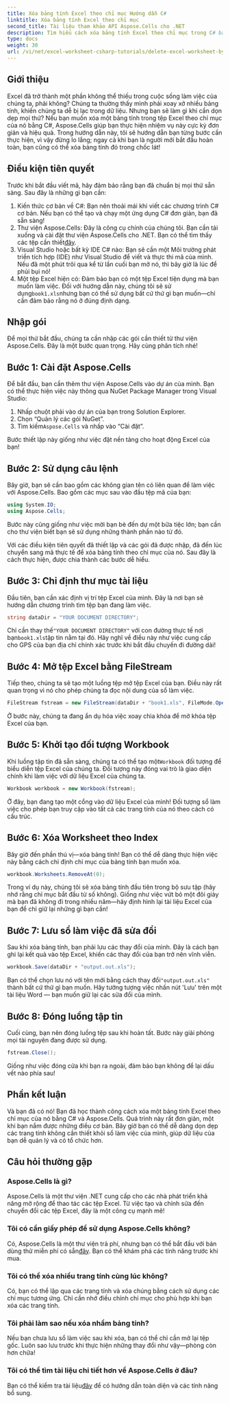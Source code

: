 ```yaml
---
title: Xóa bảng tính Excel theo chỉ mục Hướng dẫn C#
linktitle: Xóa bảng tính Excel theo chỉ mục
second_title: Tài liệu tham khảo API Aspose.Cells cho .NET
description: Tìm hiểu cách xóa bảng tính Excel theo chỉ mục trong C# bằng Aspose.Cells. Thực hiện theo hướng dẫn từng bước dễ dàng này để đơn giản hóa việc quản lý bảng tính của bạn.
type: docs
weight: 30
url: /vi/net/excel-worksheet-csharp-tutorials/delete-excel-worksheet-by-index-csharp-tutorial/
---
```

## Giới thiệu

Excel đã trở thành một phần không thể thiếu trong cuộc sống làm việc của chúng ta, phải không? Chúng ta thường thấy mình phải xoay xở nhiều bảng tính, khiến chúng ta dễ bị lạc trong dữ liệu. Nhưng bạn sẽ làm gì khi cần dọn dẹp mọi thứ? Nếu bạn muốn xóa một bảng tính trong tệp Excel theo chỉ mục của nó bằng C#, Aspose.Cells giúp bạn thực hiện nhiệm vụ này cực kỳ đơn giản và hiệu quả. Trong hướng dẫn này, tôi sẽ hướng dẫn bạn từng bước cần thực hiện, vì vậy đừng lo lắng; ngay cả khi bạn là người mới bắt đầu hoàn toàn, bạn cũng có thể xóa bảng tính đó trong chốc lát!

## Điều kiện tiên quyết

Trước khi bắt đầu viết mã, hãy đảm bảo rằng bạn đã chuẩn bị mọi thứ sẵn sàng. Sau đây là những gì bạn cần:

1. Kiến thức cơ bản về C#: Bạn nên thoải mái khi viết các chương trình C# cơ bản. Nếu bạn có thể tạo và chạy một ứng dụng C# đơn giản, bạn đã sẵn sàng!
2.  Thư viện Aspose.Cells: Đây là công cụ chính của chúng tôi. Bạn cần tải xuống và cài đặt thư viện Aspose.Cells cho .NET. Bạn có thể tìm thấy các tệp cần thiết[đây](https://releases.aspose.com/cells/net/). 
3. Visual Studio hoặc bất kỳ IDE C# nào: Bạn sẽ cần một Môi trường phát triển tích hợp (IDE) như Visual Studio để viết và thực thi mã của mình. Nếu đã một phút trôi qua kể từ lần cuối bạn mở nó, thì bây giờ là lúc để phủi bụi nó!
4.  Một tệp Excel hiện có: Đảm bảo bạn có một tệp Excel tiện dụng mà bạn muốn làm việc. Đối với hướng dẫn này, chúng tôi sẽ sử dụng`book1.xls`nhưng bạn có thể sử dụng bất cứ thứ gì bạn muốn—chỉ cần đảm bảo rằng nó ở đúng định dạng.

## Nhập gói

Để mọi thứ bắt đầu, chúng ta cần nhập các gói cần thiết từ thư viện Aspose.Cells. Đây là một bước quan trọng. Hãy cùng phân tích nhé!

## Bước 1: Cài đặt Aspose.Cells

Để bắt đầu, bạn cần thêm thư viện Aspose.Cells vào dự án của mình. Bạn có thể thực hiện việc này thông qua NuGet Package Manager trong Visual Studio:

1. Nhấp chuột phải vào dự án của bạn trong Solution Explorer.
2. Chọn “Quản lý các gói NuGet”.
3.  Tìm kiếm`Aspose.Cells` và nhấp vào “Cài đặt”.

Bước thiết lập này giống như việc đặt nền tảng cho hoạt động Excel của bạn!

## Bước 2: Sử dụng câu lệnh

Bây giờ, bạn sẽ cần bao gồm các không gian tên có liên quan để làm việc với Aspose.Cells. Bao gồm các mục sau vào đầu tệp mã của bạn:

```csharp
using System.IO;
using Aspose.Cells;
```

Bước này cũng giống như việc mời bạn bè đến dự một bữa tiệc lớn; bạn cần cho thư viện biết bạn sẽ sử dụng những thành phần nào từ đó.

Với các điều kiện tiên quyết đã thiết lập và các gói đã được nhập, đã đến lúc chuyển sang mã thực tế để xóa bảng tính theo chỉ mục của nó. Sau đây là cách thực hiện, được chia thành các bước dễ hiểu.

## Bước 3: Chỉ định thư mục tài liệu

Đầu tiên, bạn cần xác định vị trí tệp Excel của mình. Đây là nơi bạn sẽ hướng dẫn chương trình tìm tệp bạn đang làm việc.

```csharp
string dataDir = "YOUR DOCUMENT DIRECTORY";
```

 Chỉ cần thay thế`"YOUR DOCUMENT DIRECTORY"` với con đường thực tế nơi bạn`book1.xls`tập tin nằm tại đó. Hãy nghĩ về điều này như việc cung cấp cho GPS của bạn địa chỉ chính xác trước khi bắt đầu chuyến đi đường dài!

## Bước 4: Mở tệp Excel bằng FileStream

Tiếp theo, chúng ta sẽ tạo một luồng tệp mở tệp Excel của bạn. Điều này rất quan trọng vì nó cho phép chúng ta đọc nội dung của sổ làm việc.

```csharp
FileStream fstream = new FileStream(dataDir + "book1.xls", FileMode.Open);
```

Ở bước này, chúng ta đang ẩn dụ hóa việc xoay chìa khóa để mở khóa tệp Excel của bạn. 

## Bước 5: Khởi tạo đối tượng Workbook

 Khi luồng tập tin đã sẵn sàng, chúng ta có thể tạo một`Workbook` đối tượng để biểu diễn tệp Excel của chúng ta. Đối tượng này đóng vai trò là giao diện chính khi làm việc với dữ liệu Excel của chúng ta.

```csharp
Workbook workbook = new Workbook(fstream);
```

Ở đây, bạn đang tạo một cổng vào dữ liệu Excel của mình! Đối tượng sổ làm việc cho phép bạn truy cập vào tất cả các trang tính của nó theo cách có cấu trúc.

## Bước 6: Xóa Worksheet theo Index

Bây giờ đến phần thú vị—xóa bảng tính! Bạn có thể dễ dàng thực hiện việc này bằng cách chỉ định chỉ mục của bảng tính bạn muốn xóa. 

```csharp
workbook.Worksheets.RemoveAt(0);
```

Trong ví dụ này, chúng tôi sẽ xóa bảng tính đầu tiên trong bộ sưu tập (hãy nhớ rằng chỉ mục bắt đầu từ số không). Giống như việc vứt bỏ một đôi giày mà bạn đã không đi trong nhiều năm—hãy định hình lại tài liệu Excel của bạn để chỉ giữ lại những gì bạn cần!

## Bước 7: Lưu sổ làm việc đã sửa đổi

Sau khi xóa bảng tính, bạn phải lưu các thay đổi của mình. Đây là cách bạn ghi lại kết quả vào tệp Excel, khiến các thay đổi của bạn trở nên vĩnh viễn.

```csharp
workbook.Save(dataDir + "output.out.xls");
```

 Bạn có thể chọn lưu nó với tên mới bằng cách thay đổi`"output.out.xls"` thành bất cứ thứ gì bạn muốn. Hãy tưởng tượng việc nhấn nút 'Lưu' trên một tài liệu Word — bạn muốn giữ lại các sửa đổi của mình.

## Bước 8: Đóng luồng tập tin

Cuối cùng, bạn nên đóng luồng tệp sau khi hoàn tất. Bước này giải phóng mọi tài nguyên đang được sử dụng.

```csharp
fstream.Close();
```

Giống như việc đóng cửa khi bạn ra ngoài, đảm bảo bạn không để lại dấu vết nào phía sau!

## Phần kết luận

Và bạn đã có nó! Bạn đã học thành công cách xóa một bảng tính Excel theo chỉ mục của nó bằng C# và Aspose.Cells. Quá trình này rất đơn giản, một khi bạn nắm được những điều cơ bản. Bây giờ bạn có thể dễ dàng dọn dẹp các trang tính không cần thiết khỏi sổ làm việc của mình, giúp dữ liệu của bạn dễ quản lý và có tổ chức hơn.

## Câu hỏi thường gặp

### Aspose.Cells là gì?
Aspose.Cells là một thư viện .NET cung cấp cho các nhà phát triển khả năng mở rộng để thao tác các tệp Excel. Từ việc tạo và chỉnh sửa đến chuyển đổi các tệp Excel, đây là một công cụ mạnh mẽ!

### Tôi có cần giấy phép để sử dụng Aspose.Cells không?
 Có, Aspose.Cells là một thư viện trả phí, nhưng bạn có thể bắt đầu với bản dùng thử miễn phí có sẵn[đây](https://releases.aspose.com/). Bạn có thể khám phá các tính năng trước khi mua.

### Tôi có thể xóa nhiều trang tính cùng lúc không?
Có, bạn có thể lặp qua các trang tính và xóa chúng bằng cách sử dụng các chỉ mục tương ứng. Chỉ cần nhớ điều chỉnh chỉ mục cho phù hợp khi bạn xóa các trang tính.

### Tôi phải làm sao nếu xóa nhầm bảng tính?
Nếu bạn chưa lưu sổ làm việc sau khi xóa, bạn có thể chỉ cần mở lại tệp gốc. Luôn sao lưu trước khi thực hiện những thay đổi như vậy—phòng còn hơn chữa!

### Tôi có thể tìm tài liệu chi tiết hơn về Aspose.Cells ở đâu?
 Bạn có thể kiểm tra tài liệu[đây](https://reference.aspose.com/cells/net/) để có hướng dẫn toàn diện và các tính năng bổ sung.